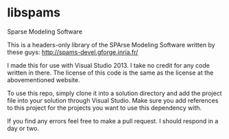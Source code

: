 # libspams
Sparse Modeling Software

This is a headers-only library of the SPArse Modeling Software written by these guys: http://spams-devel.gforge.inria.fr/

I made this for use with Visual Studio 2013. I take no credit for any code written in there. The license of this code is the same as the license at the abovementioned website.

To use this repo, simply clone it into a solution directory and add the project file into your solution through Visual Studio. Make sure you add references to this project for the projects you want to use this dependency with.

If you find any errors feel free to make a pull request.
I should respond in a day or two.
